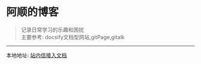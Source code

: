 # 阿顺的博客

> 记录日常学习的乐趣和困扰<br>
> 主要参考: docsify文档型网站,gitPage,gitalk

---
 本地地址:
 [站内信接入文档](https://danchuang.yuque.com/nlmewm/ypi7p4/pq6lac)
